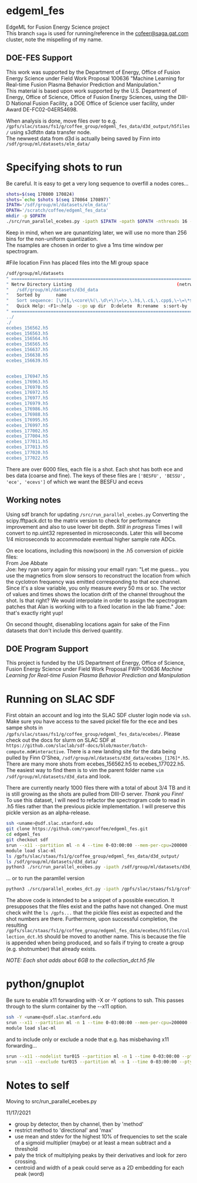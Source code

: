 # edgeml\_fes
EdgeML for Fusion Energy Science project  
This branch `saga` is used for running/reference in the cofeer@saga.gat.com cluster, note the mispelling of my name.  


## DOE-FES Support
This work was supported by the Department of Energy, Office of Fusion Energy Science under Field Work Proposal 100636 "Machine Learning for Real-time Fusion Plasma Behavior Prediction and Manipulation."   
This material is based upon work supported by the U.S. Department of Energy, Office of Science, Office of Fusion Energy Sciences, using the DIII-D National Fusion Facility, a DOE Office of Science user facility, under Award DE-FC02-04ER54698.  


When analysis is done, move files over to e.g. `/gpfs/slac/staas/fs1/g/coffee_group/edgeml_fes_data/d3d_output/h5files/` using s3dfdtn data transfer node.   
The newwest data from d3d is actually being saved by Finn into `/sdf/group/ml/datasets/elm_data/`
 
# Specifying shots to run
Be careful.  It is easy to get a very long sequence to overfill a nodes cores...   

```bash
shots=$(seq 170800 170824)
shots=`echo $shots $(seq 170864 170897)`
IPATH='/sdf/group/ml/datasets/elm_data/'
OPATH='/scratch/coffee/edgeml_fes_data'
mkdir -p $OPATH
./src/run_parallel_ecebes.py -ipath $IPATH -opath $OPATH -nthreads 16 -nsamples_bes 1024 -nsamples_ece 512 -shots $shots
```   
Keep in mind, when we are qunantizing later, we will use no more than 256 bins for the non-uniform quantization.  
The nsamples are chosen in order to give a 1ms time window per spectrogram.

#File location 
Finn has placed files into the Ml group space  

```bash
/sdf/group/ml/datasets
" ============================================================================                                                                                                                                     
" Netrw Directory Listing                                        (netrw v149)
"   /sdf/group/ml/datasets/d3d_data
"   Sorted by      name
"   Sort sequence: [\/]$,\<core\%(\.\d\+\)\=\>,\.h$,\.c$,\.cpp$,\~\=\*$,*,\.o$,\.obj$,\.info$,\.swp$,\.bak$,\~$
"   Quick Help: <F1>:help  -:go up dir  D:delete  R:rename  s:sort-by  x:exec
" ============================================================================
../
./
ecebes_156562.h5
ecebes_156563.h5
ecebes_156564.h5
ecebes_156565.h5
ecebes_156637.h5
ecebes_156638.h5
ecebes_156639.h5


ecebes_176947.h5
ecebes_176963.h5
ecebes_176970.h5
ecebes_176972.h5
ecebes_176977.h5
ecebes_176979.h5
ecebes_176986.h5
ecebes_176988.h5
ecebes_176995.h5
ecebes_176997.h5
ecebes_177002.h5
ecebes_177004.h5
ecebes_177011.h5
ecebes_177013.h5
ecebes_177020.h5
ecebes_177022.h5         
```
There are over 6000 files, each file is a shot.  Each shot has both ece and bes data (coarse and fine).
The keys of these files are ```['BESFU', 'BESSU', 'ece', 'ecevs']```  of which we want the BESFU and ecevs


## Working notes
Using sdf branch for updating ```/src/run_parallel_ecebes.py```
Converting the scipy.fftpack.dct to the matrix version to check for performance improvement and also to use lower bit depth.  *Still in progress*
Times I will convert to np.uint32 represented in microseconds. Later this will become 1/4 microseconds to accommodate eventual higher sample rate ADCs.  

On ece locations, including this now(soon) in the .h5 conversion of pickle files:   
From Joe Abbate  
Joe: hey ryan sorry again for missing your email!
ryan: "Let me guess... you use the magnetics from slow sensors to reconstruct the location from which the cyclotron frequency was emitted corresponding to that ece channel. Since it's a slow variable, you only measure every 50 ms or so. The vector of values and times shows the location drift of the channel throughout the shot. Is that right? We would interpolate in order to assign the spectrogram patches that Alan is working with to a fixed location in the lab frame."
Joe: that's exactly right yup!  

On second thought, disenabling locations again for sake of the Finn datasets that don't include this derived quantity.  

## DOE Program Support
This project is funded by the US Department of Energy, Office of Science, Fusion Energy Science under Field Work Proposal FWP-100636 *Machine Learning for Real-time Fusion Plasma Behavior Prediction and Manipulation*

# Running on SLAC SDF  
First obtain an account and log into the SLAC SDF cluster login node via ```ssh```.  Make sure you have access to the saved pickel file for the ece and bes sampe shots in ```/gpfs/slac/staas/fs1/g/coffee_group/edgeml_fes_data/ecebes/```.  Please check out the docs for slurm on SLAC SDF at ```https://github.com/slaclab/sdf-docs/blob/master/batch-compute.md#interactive```.
There is a new landing site for the data being pulled by Finn O'Shea, ```/sdf/group/ml/datasets/d3d_data/ecebes_[176]*.h5```.  There are many more shots from ecebes_156562.h5 to ecebes_177022.h5.  The easiest way to find them is to vim the parent folder name ```vim /sdf/group/ml/datasets/d3d_data``` and look.

There are currently nearly 1000 files there with a total of about 3/4 TB and it is still growing as the shots are pulled from DIII-D server.  *Thank you Finn!*  
To use this dataset, I will need to refactor the spectrogram code to read in .h5 files rather than the previous pickle implementation.  I will preserve this pickle version as an alpha-release.

```bash
ssh <uname>@sdf.slac.stanford.edu
git clone https://github.com/ryancoffee/edgeml_fes.git
cd edgeml_fes
git checkout sdf
srun --x11 --partition ml -n 4 --time 0-03:00:00 --mem-per-cpu=200000 --pty /bin/bash
module load slac-ml
ls /gpfs/slac/staas/fs1/g/coffee_group/edgeml_fes_data/d3d_output/
ls /sdf/group/ml/datasets/d3d_data/
python3 ./src/run_parallel_ecebes.py -ipath /sdf/group/ml/datasets/d3d_data -opath /gpfs/slac/staas/fs1/g/coffee_group/edgeml_fes_data/d3d_ouptut/h5files -nthreads 2 -nsamples_bes 1024 -nsamples_ece 512 -shots 157817 157818 157819 157820
```
... or to run the paramllel version  
```bash
python3 ./src/parallel_ecebes_dct.py -ipath /gpfs/slac/staas/fs1/g/coffee_group/edgeml_fes_data/ecebes -opath /gpfs/slac/staas/fs1/g/coffee_group/edgeml_fes_data/ecebes/h5files_para -nthreads 4 150616 150792 157102 163117
```

The above code is intended to be a snippet of a possible execution.  It presupposes that the files exist and the paths have not changed.  One must check wiht the ```ls /gpfs...``` that the pickle files exist as expected and the shot numbers are there.  Furthermore, upon successful completion, the resulting ```/gpfs/slac/staas/fs1/g/coffee_group/edgeml_fes_data/ecebes/h5files/collection_dct.h5``` should be moved to another name.  This is because the file is appended when being produced, and so fails if trying to create a group (e.g. shotnumber) that already exists.    

*NOTE: Each shot adds about 6GB to the collection_dct.h5 file*  

# python/gnuplot   
Be sure to enable x11 forwarding with -X or -Y options to ssh.  This passes through to the slurm container by the --x11 option.  

```bash
ssh -Y <uname>@sdf.slac.stanford.edu
srun --x11 --partition ml -n 1 --time 0-03:00:00 --mem-per-cpu=200000 --pty /bin/bash
module load slac-ml
```
and to include only or exclude a node that e.g. has misbehaving x11 forwarding...   
```bash
srun --x11 --nodelist tur015 --partition ml -n 1 --time 0-03:00:00 --pty /bin/bash
srun --x11 --exclude tur015 --partition ml -n 1 --time 0-03:00:00 --pty /bin/bash
```

# Notes to self  
Moving to src/run_parallel_ecebes.py

11/17/2021
* group by detector, then by channel, then by 'method'
* restrict method to 'directional' and 'max'
* use mean and stdev for the highest 10% of frequencies to set the scale of a sigmoid multiplier (maybe) or at least a mean subtract and a threshold
* paly the trick of multiplying peaks by their derivatives and look for zero crossing.
* centroid and width of a peak could serve as a 2D embedding for each peak (word)

